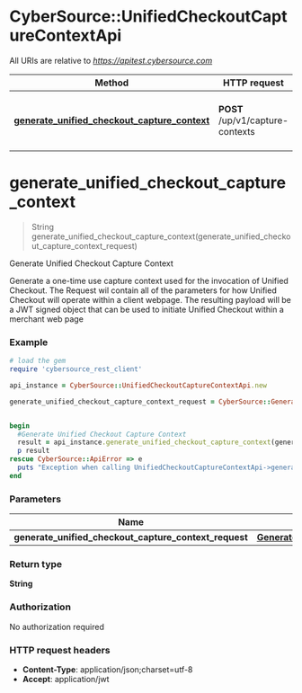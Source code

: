 # CyberSource::UnifiedCheckoutCaptureContextApi

All URIs are relative to *https://apitest.cybersource.com*

Method | HTTP request | Description
------------- | ------------- | -------------
[**generate_unified_checkout_capture_context**](UnifiedCheckoutCaptureContextApi.md#generate_unified_checkout_capture_context) | **POST** /up/v1/capture-contexts | Generate Unified Checkout Capture Context


# **generate_unified_checkout_capture_context**
> String generate_unified_checkout_capture_context(generate_unified_checkout_capture_context_request)

Generate Unified Checkout Capture Context

Generate a one-time use capture context used for the invocation of Unified Checkout. The Request wil contain all of the parameters for how Unified Checkout will operate within a client webpage. The resulting payload will be a JWT signed object that can be used to initiate Unified Checkout within a merchant web page

### Example
```ruby
# load the gem
require 'cybersource_rest_client'

api_instance = CyberSource::UnifiedCheckoutCaptureContextApi.new

generate_unified_checkout_capture_context_request = CyberSource::GenerateUnifiedCheckoutCaptureContextRequest.new # GenerateUnifiedCheckoutCaptureContextRequest | 


begin
  #Generate Unified Checkout Capture Context
  result = api_instance.generate_unified_checkout_capture_context(generate_unified_checkout_capture_context_request)
  p result
rescue CyberSource::ApiError => e
  puts "Exception when calling UnifiedCheckoutCaptureContextApi->generate_unified_checkout_capture_context: #{e}"
end
```

### Parameters

Name | Type | Description  | Notes
------------- | ------------- | ------------- | -------------
 **generate_unified_checkout_capture_context_request** | [**GenerateUnifiedCheckoutCaptureContextRequest**](GenerateUnifiedCheckoutCaptureContextRequest.md)|  | 

### Return type

**String**

### Authorization

No authorization required

### HTTP request headers

 - **Content-Type**: application/json;charset=utf-8
 - **Accept**: application/jwt




